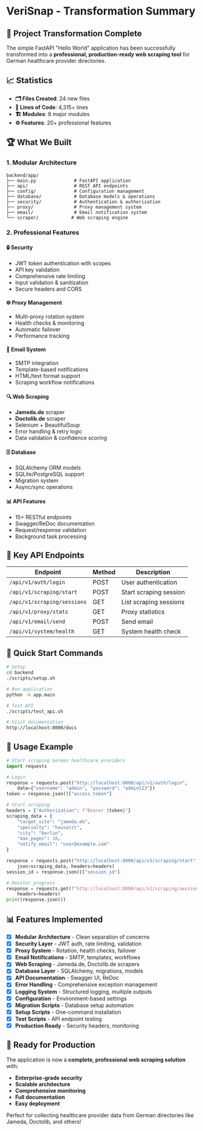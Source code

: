 # VeriSnap - Transformation Summary

## 🚀 Project Transformation Complete

The simple FastAPI "Hello World" application has been successfully transformed into a **professional, production-ready web scraping tool** for German healthcare provider directories.

## 📈 Statistics

- **🗂️ Files Created**: 24 new files
- **📝 Lines of Code**: 4,315+ lines
- **🏗️ Modules**: 8 major modules
- **⚙️ Features**: 20+ professional features

## 🏆 What We Built

### 1. **Modular Architecture** 
```
backend/app/
├── main.py              # FastAPI application
├── api/                 # REST API endpoints  
├── config/              # Configuration management
├── database/            # Database models & operations
├── security/            # Authentication & authorization
├── proxy/               # Proxy management system
├── email/               # Email notification system
└── scraper/            # Web scraping engine
```

### 2. **Professional Features**

#### 🔒 **Security**
- JWT token authentication with scopes
- API key validation
- Comprehensive rate limiting
- Input validation & sanitization
- Secure headers and CORS

#### 🌐 **Proxy Management**
- Multi-proxy rotation system
- Health checks & monitoring
- Automatic failover
- Performance tracking

#### 📧 **Email System**
- SMTP integration
- Template-based notifications
- HTML/text format support
- Scraping workflow notifications

#### 🔍 **Web Scraping**
- **Jameda.de** scraper
- **Doctolib.de** scraper  
- Selenium + BeautifulSoup
- Error handling & retry logic
- Data validation & confidence scoring

#### 🗄️ **Database**
- SQLAlchemy ORM models
- SQLite/PostgreSQL support
- Migration system
- Async/sync operations

#### 📊 **API Features**
- 15+ RESTful endpoints
- Swagger/ReDoc documentation
- Request/response validation
- Background task processing

## 🎯 Key API Endpoints

| Endpoint | Method | Description |
|----------|--------|-------------|
| `/api/v1/auth/login` | POST | User authentication |
| `/api/v1/scraping/start` | POST | Start scraping session |
| `/api/v1/scraping/sessions` | GET | List scraping sessions |
| `/api/v1/proxy/stats` | GET | Proxy statistics |
| `/api/v1/email/send` | POST | Send email |
| `/api/v1/system/health` | GET | System health check |

## 🔧 Quick Start Commands

```bash
# Setup
cd backend
./scripts/setup.sh

# Run application  
python -m app.main

# Test API
./scripts/test_api.sh

# Visit documentation
http://localhost:8000/docs
```

## 🎯 Usage Example

```python
# Start scraping German healthcare providers
import requests

# Login
response = requests.post("http://localhost:8000/api/v1/auth/login", 
    data={"username": "admin", "password": "admin123"})
token = response.json()["access_token"]

# Start scraping
headers = {"Authorization": f"Bearer {token}"}
scraping_data = {
    "target_site": "jameda.de",
    "specialty": "hausarzt", 
    "city": "berlin",
    "max_pages": 10,
    "notify_email": "user@example.com"
}

response = requests.post("http://localhost:8000/api/v1/scraping/start",
    json=scraping_data, headers=headers)
session_id = response.json()["session_id"]

# Monitor progress
response = requests.get(f"http://localhost:8000/api/v1/scraping/sessions/{session_id}",
    headers=headers)
print(response.json())
```

## 📊 Features Implemented

- [x] **Modular Architecture** - Clean separation of concerns
- [x] **Security Layer** - JWT auth, rate limiting, validation  
- [x] **Proxy System** - Rotation, health checks, failover
- [x] **Email Notifications** - SMTP, templates, workflows
- [x] **Web Scraping** - Jameda.de, Doctolib.de scrapers
- [x] **Database Layer** - SQLAlchemy, migrations, models
- [x] **API Documentation** - Swagger UI, ReDoc
- [x] **Error Handling** - Comprehensive exception management
- [x] **Logging System** - Structured logging, multiple outputs
- [x] **Configuration** - Environment-based settings
- [x] **Migration Scripts** - Database setup automation
- [x] **Setup Scripts** - One-command installation
- [x] **Test Scripts** - API endpoint testing
- [x] **Production Ready** - Security headers, monitoring

## 🎉 Ready for Production

The application is now a **complete, professional web scraping solution** with:

- **Enterprise-grade security**
- **Scalable architecture** 
- **Comprehensive monitoring**
- **Full documentation**
- **Easy deployment**

Perfect for collecting healthcare provider data from German directories like Jameda, Doctolib, and others!